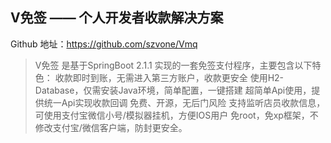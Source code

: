 ## V免签 —— 个人开发者收款解决方案
Github 地址：https://github.com/szvone/Vmq
> V免签 是基于SpringBoot 2.1.1 实现的一套免签支付程序，主要包含以下特色：
收款即时到账，无需进入第三方账户，收款更安全
使用H2-Database，仅需安装Java环境，简单配置，一键搭建
超简单Api使用，提供统一Api实现收款回调
免费、开源，无后门风险
支持监听店员收款信息，可使用支付宝微信小号/模拟器挂机，方便IOS用户
免root，免xp框架，不修改支付宝/微信客户端，防封更安全。
